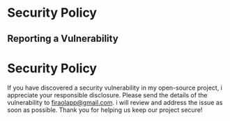 # Security Policy

## Reporting a Vulnerability
# Security Policy

If you have discovered a security vulnerability in my open-source project, i appreciate your responsible disclosure.
Please send the details of the vulnerability to firaolapp@gmail.com. i will review and address the issue as soon as possible.
Thank you for helping us keep our project secure!

